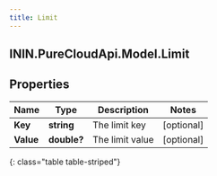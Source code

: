 ```yaml
---
title: Limit
---
```

## ININ.PureCloudApi.Model.Limit

## Properties

|Name | Type | Description | Notes|
|------------ | ------------- | ------------- | -------------|
| **Key** | **string** | The limit key | [optional] |
| **Value** | **double?** | The limit value | [optional] |
{: class="table table-striped"}


